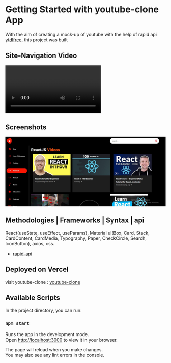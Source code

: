 # Getting Started with youtube-clone App

With the aim of creating a mock-up of youtube with the help of rapid api [ytdlfree](https://rapidapi.com/ytdlfree/api/youtube-v31), this project was built

## Site-Navigation Video

<video src="youtube-clone.mp4" controls title="Title"></video>

## Screenshots

![Alt text](youtube-web.JPG)

## Methodologies | Frameworks | Syntax | api

React(useState, useEffect, useParams), Material ui(Box, Card, Stack, CardContent, CardMedia, Typography, Paper, CheckCircle, Search, IconButton), axios, css.

- [rapid-api](https://rapidapi.com/hub)

## Deployed on Vercel

visit youtube-clone : [youtube-clone](https://youtube-clone-gilt-rho.vercel.app/)

## Available Scripts

In the project directory, you can run:

### `npm start`

Runs the app in the development mode.\
Open [http://localhost:3000](http://localhost:3000) to view it in your browser.

The page will reload when you make changes.\
You may also see any lint errors in the console.

